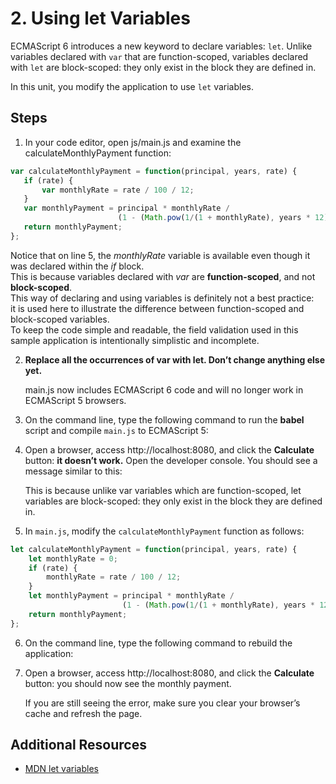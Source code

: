 #  2. Using let Variables
ECMAScript 6 introduces a new keyword to declare variables: `let`. 
Unlike variables declared with `var` that are function-scoped, variables declared with `let` are block-scoped: they only exist in the block they are defined in.

In this unit, you modify the application to use `let` variables.

## Steps
1. In your code editor, open js/main.js and examine the calculateMonthlyPayment function:
 ```js
 var calculateMonthlyPayment = function(principal, years, rate) {
    if (rate) {
        var monthlyRate = rate / 100 / 12;
    }
    var monthlyPayment = principal * monthlyRate / 
                         (1 - (Math.pow(1/(1 + monthlyRate), years * 12)));
    return monthlyPayment;
};
 ```

Notice that on line 5, the *monthlyRate* variable is available even though it was declared within the *if* block.  
   This is because variables declared with *var* are **function-scoped**, and not **block-scoped**.   
    This way of declaring and using variables is definitely not a best practice:     
        it is used here to illustrate the difference between function-scoped and block-scoped variables.     
    To keep the code simple and readable, the field validation used in this sample application is  intentionally simplistic and incomplete.  

2. **Replace all the occurrences of var with let. Don’t change anything else yet.**   

    main.js now includes ECMAScript 6 code and will no longer work in ECMAScript 5 browsers.   

3. On the command line, type the following command to run the **babel** script and compile `main.js` to ECMAScript 5: 

4. Open a browser, access http://localhost:8080, and click the **Calculate** button: **it doesn’t work.** Open the developer console. 
   You should see a message similar to this:  

    This is because unlike var variables which are function-scoped, let variables are block-scoped: they only exist in the block they are defined in.  

5. In `main.js`, modify the `calculateMonthlyPayment` function as follows:
```js
let calculateMonthlyPayment = function(principal, years, rate) {
    let monthlyRate = 0;
    if (rate) {
        monthlyRate = rate / 100 / 12;
    }
    let monthlyPayment = principal * monthlyRate / 
                         (1 - (Math.pow(1/(1 + monthlyRate), years * 12)));
    return monthlyPayment;
};
```
6. On the command line, type the following command to rebuild the application:   

7. Open a browser, access http://localhost:8080, and click the **Calculate** button: you should now see the monthly payment.   

    If you are still seeing the error, make sure you clear your browser’s cache and refresh the page.

## Additional Resources
- [MDN let variables](https://developer.mozilla.org/en-US/docs/Web/JavaScript/Reference/Statements/let)